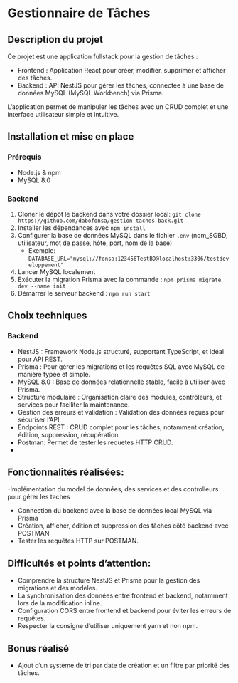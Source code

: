 # Gestionnaire de Tâches

## Description du projet

Ce projet est une application fullstack pour la gestion de tâches :  
- Frontend : Application React pour créer, modifier, supprimer et afficher des tâches.  
- Backend : API NestJS pour gérer les tâches, connectée à une base de données MySQL (MySQL Workbench) via Prisma.  

L’application permet de manipuler les tâches avec un CRUD complet et une interface utilisateur simple et intuitive.


## Installation et mise en place

### Prérequis
- Node.js & npm  
- MySQL 8.0

### Backend 
1. Cloner le dépôt le backend dans votre dossier local: `git clone https://github.com/dabofonsa/gestion-taches-back.git`
2. Installer les dépendances avec `npm install`  
3. Configurer la base de données MySQL dans le fichier `.env` (nom_SGBD, utilisateur, mot de passe, hôte, port, nom de la base)
    - Exemple: `DATABASE_URL="mysql://fonsa:123456TestBD@localhost:3306/testdeveloppement"`
5. Lancer MySQL localement 
6. Exécuter la migration Prisma avec la commande :  `npm prisma migrate dev --name init`
7. Démarrer le serveur backend : `npm run start`

## Choix techniques
### Backend
- NestJS : Framework Node.js structuré, supportant TypeScript, et idéal pour API REST.
- Prisma : Pour gérer les migrations et les requêtes SQL avec MySQL de manière typée et simple.
- MySQL 8.0 : Base de données relationnelle stable, facile à utiliser avec Prisma.
- Structure modulaire : Organisation claire des modules, contrôleurs, et services pour faciliter la maintenance.
- Gestion des erreurs et validation : Validation des données reçues pour sécuriser l’API.
- Endpoints REST : CRUD complet pour les tâches, notamment création, édition, suppression, récupération.
- Postman: Permet de tester les requetes HTTP CRUD.
- 
## Fonctionnalités réalisées:
-Implémentation du model de données, des services et des controlleurs pour gérer les taches
- Connection du backend avec la base de données local MySQL via Prisma
- Création, afficher, édition et suppression des tâches côté backend avec POSTMAN
- Tester les requêtes HTTP sur POSTMAN.

## Difficultés et points d’attention:
- Comprendre la structure NestJS et Prisma pour la gestion des migrations et des modèles.
- La synchronisation des données entre frontend et backend, notamment lors de la modification inline.
- Configuration CORS entre frontend et backend pour éviter les erreurs de requêtes.
- Respecter la consigne d’utiliser uniquement yarn et non npm.

## Bonus réalisé
- Ajout d’un système de tri par date de création et un filtre par priorité des tâches.
